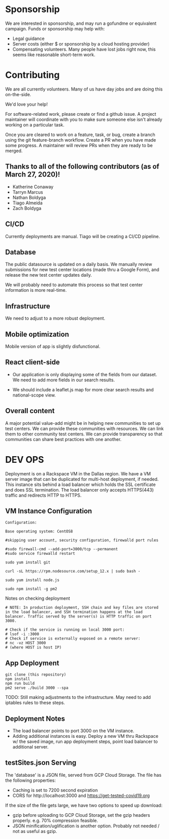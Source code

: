 # Sponsorship

We are interested in sponsorship, and may run a gofundme or equivalent campaign. Funds or sponsorship may help with:
- Legal guidance
- Server costs (either $ or sponsorship by a cloud hosting provider)
- Compensating volunteers. Many people have lost jobs right now, this seems like reasonable short-term work.

# Contributing

We are all currently volunteers. Many of us have day jobs and are doing this on-the-side.

We'd love your help!

For software-related work, please create or find a github issue. A project maintainer will coordinate with you to make sure someone else isn't already working on a particular task. 

Once you are cleared to work on a feature, task, or bug, create a branch using the git feature-branch workflow. Create a PR when you have made some progress. A maintainer will review PRs when they are ready to be merged. 

## Thanks to all of the following contributors (as of March 27, 2020)!
- Katherine Conaway
- Tarryn Marcus
- Nathan Boldyga
- Tiago Almeida 
- Zach Boldyga


## CI/CD

Currently deployments are manual. Tiago will be creating a CI/CD pipeline.


## Database

The public datasource is updated on a daily basis. We manually review submissions for new test center locations (made thru a Google Form), and release the new test center updates daily.

We will probably need to automate this process so that test center information is more real-time.

## Infrastructure

We need to adjust to a more robust deployment.

## Mobile optimization

Mobile version of app is slightly disfunctional. 

## React client-side

- Our application is only displaying some of the fields from our dataset. We need to add more fields in our search results.

- We should include a leaflet.js map for more clear search results and national-scope view.

## Overall content

A major potential value-add might be in helping new communities to set up test centers. We can provide these communities with resources. We can link them to other community test centers. We can provide transparency so that communities can share best practices with one another.


# DEV OPS

Deployment is on a Rackspace VM in the Dallas region. We have a VM server image that can be duplicated for multi-host deployment, if needed. This instance sits behind a load balancer which holds the SSL certificate and does SSL termination. The load balancer only accepts HTTPS(443) traffic and redirects HTTP to HTTPS.

## VM Instance Configuration
```
Configuration:

Base operating system: CentOS8

#skipping user account, security configuration, firewalld port rules

#sudo firewall-cmd --add-port=3000/tcp --permanent
#sudo service firewalld restart

sudo yum install git

curl -sL https://rpm.nodesource.com/setup_12.x | sudo bash -

sudo yum install node.js

sudo npm install -g pm2
```

Notes on checking deployment

```
# NOTE: In production deployment, SSH chain and key files are stored in the load balancer, and SSH termination happens at the load balancer. Traffic served by the server(s) is HTTP traffic on port 3000.

# Check if the service is running on local 3000 port:
# lsof -i :3000
# Check if service is externally exposed on a remote server:
# nc -vz HOST 3000
# (where HOST is host IP)
```

## App Deployment

```
git clone (this repository)
npm install
npm run build
pm2 serve ./build 3000 --spa
```

TODO: Still making adjustments to the infrastructure. May need to add iptables rules to these steps.

## Deployment Notes

- The load balancer points to port 3000 on the VM instance.
- Adding additional instances is easy. Deploy a new VM thru Rackspace w/ the saved image, run app deployment steps, point load balancer to additional server.

## testSites.json Serving

The 'database' is a JSON file, served from GCP Cloud Storage. The file has the following properties:
- Caching is set to 7200 second expiration
- CORS for http://localhost:3000 and https://get-tested-covid19.org

If the size of the file gets large, we have two options to speed up download:
- gzip before uploading to GCP Cloud Storage, set the gzip headers properly. e.g. 70% compression feasible.
- JSON minification/uglification is another option. Probably not needed / not as useful as gzip.
